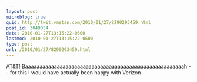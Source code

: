 ```yaml
---
layout: post
microblog: true
guid: http://twit.vmstan.com/2010/01/27/8290293459.html
post_id: 3049054
date: 2010-01-27T13:15:22-0600
lastmod: 2010-01-27T13:15:22-0600
type: post
url: /2010/01/27/8290293459.html
---
```

AT&T! Baaaaaaaaaaaaaaaaaaaaaaaaaaaaaaaaaaaaaaaaaaaaaaaaaaaaaaah -- for this I would have actually been happy with Verizon

